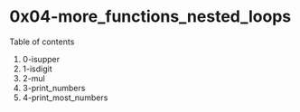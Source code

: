 # 0x04-more_functions_nested_loops
Table of contents
1. 0-isupper
2. 1-isdigit
3. 2-mul
4. 3-print_numbers
5. 4-print_most_numbers

